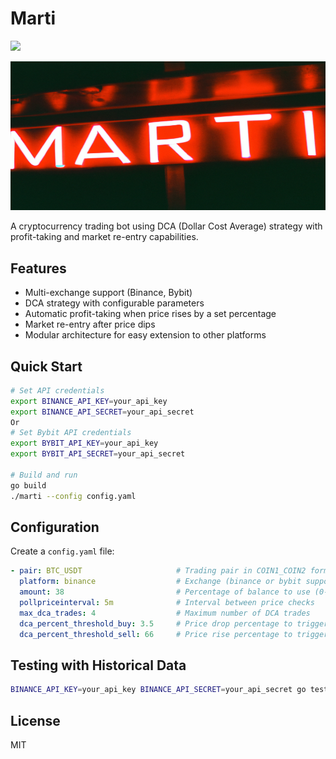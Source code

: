 # Marti

![](https://github.com/vadiminshakov/marti/workflows/tests/badge.svg)

![marti](https://github.com/vadiminshakov/marti/blob/main/img.png)

A cryptocurrency trading bot using DCA (Dollar Cost Average) strategy with profit-taking and market re-entry capabilities.

## Features

- Multi-exchange support (Binance, Bybit)
- DCA strategy with configurable parameters
- Automatic profit-taking when price rises by a set percentage
- Market re-entry after price dips
- Modular architecture for easy extension to other platforms

## Quick Start

```bash
# Set API credentials
export BINANCE_API_KEY=your_api_key
export BINANCE_API_SECRET=your_api_secret
Or
# Set Bybit API credentials
export BYBIT_API_KEY=your_api_key
export BYBIT_API_SECRET=your_api_secret

# Build and run
go build
./marti --config config.yaml
```

## Configuration

Create a `config.yaml` file:

```yaml
- pair: BTC_USDT                     # Trading pair in COIN1_COIN2 format
  platform: binance                  # Exchange (binance or bybit supported)
  amount: 38                         # Percentage of balance to use (0-100)
  pollpriceinterval: 5m              # Interval between price checks
  max_dca_trades: 4                  # Maximum number of DCA trades
  dca_percent_threshold_buy: 3.5     # Price drop percentage to trigger buy
  dca_percent_threshold_sell: 66     # Price rise percentage to trigger sell
```

## Testing with Historical Data

```bash
BINANCE_API_KEY=your_api_key BINANCE_API_SECRET=your_api_secret go test -v ./historytest
```

## License

MIT
